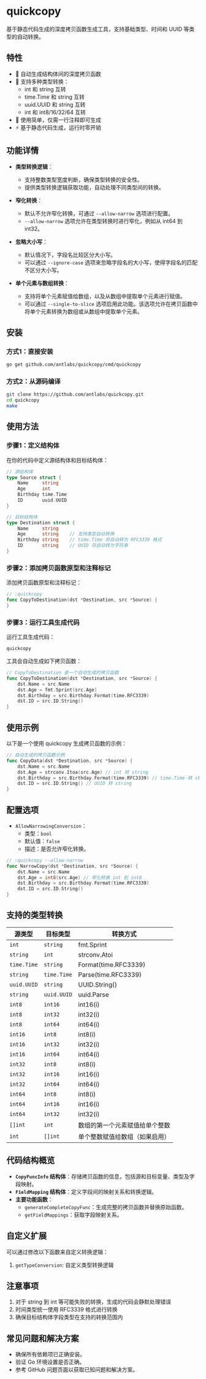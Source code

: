 # quickcopy

基于静态代码生成的深度拷贝函数生成工具，支持基础类型、时间和 UUID 等类型的自动转换。

## 特性

- 🚀 自动生成结构体间的深度拷贝函数
- 💪 支持多种类型转换：
  - int 和 string 互转
  - time.Time 和 string 互转
  - uuid.UUID 和 string 互转
  - int 和 int8/16/32/64 互转
- 🎯 使用简单，仅需一行注释即可生成
- ⚡ 基于静态代码生成，运行时零开销

## 功能详情

- **类型转换逻辑**：
  - 支持整数类型宽度判断，确保类型转换的安全性。
  - 提供类型转换逻辑获取功能，自动处理不同类型间的转换。

- **窄化转换**：
  - 默认不允许窄化转换，可通过 `--allow-narrow` 选项进行配置。
  - `--allow-narrow` 选项允许在类型转换时进行窄化，例如从 int64 到 int32。

- **忽略大小写**：
  - 默认情况下，字段名比较区分大小写。
  - 可以通过 `--ignore-case` 选项来忽略字段名的大小写，使得字段名的匹配不区分大小写。

- **单个元素与数组转换**：
  - 支持将单个元素赋值给数组，以及从数组中提取单个元素进行赋值。
  - 可以通过 `--single-to-slice` 选项启用此功能。该选项允许在拷贝函数中将单个元素转换为数组或从数组中提取单个元素。

## 安装

### 方式1：直接安装

```bash
go get github.com/antlabs/quickcopy/cmd/quickcopy
```

### 方式2：从源码编译

```bash
git clone https://github.com/antlabs/quickcopy.git
cd quickcopy
make
```

## 使用方法

### 步骤1：定义结构体

在你的代码中定义源结构体和目标结构体：

```go
// 源结构体
type Source struct {
    Name     string
    Age      int
    Birthday time.Time
    ID       uuid.UUID
}

// 目标结构体
type Destination struct {
    Name     string
    Age      string    // 支持类型自动转换
    Birthday string    // time.Time 将自动转为 RFC3339 格式
    ID       string    // UUID 将自动转为字符串
}
```

### 步骤2：添加拷贝函数原型和注释标记

添加拷贝函数原型和注释标记：

```go
// :quickcopy
func CopyToDestination(dst *Destination, src *Source) {
}
```

### 步骤3：运行工具生成代码

运行工具生成代码：

```bash
quickcopy
```

工具会自动生成如下拷贝函数：

```go
// CopyToDestination 是一个自动生成的拷贝函数
func CopyToDestination(dst *Destination, src *Source) {
    dst.Name = src.Name
    dst.Age = fmt.Sprint(src.Age)
    dst.Birthday = src.Birthday.Format(time.RFC3339)
    dst.ID = src.ID.String()
}
```

## 使用示例

以下是一个使用 quickcopy 生成拷贝函数的示例：

```go
// 自动生成的拷贝函数示例
func CopyData(dst *Destination, src *Source) {
    dst.Name = src.Name
    dst.Age = strconv.Itoa(src.Age) // int 转 string
    dst.Birthday = src.Birthday.Format(time.RFC3339) // time.Time 转 string
    dst.ID = src.ID.String() // UUID 转 string
}
```

## 配置选项

- `AllowNarrowingConversion`：
  - 类型：`bool`
  - 默认值：`false`
  - 描述：是否允许窄化转换。

```go
// :quickcopy --allow-narrow
func NarrowCopy(dst *Destination, src *Source) {
    dst.Name = src.Name
    dst.Age = int8(src.Age) // 窄化转换 int 到 int8
    dst.Birthday = src.Birthday.Format(time.RFC3339)
    dst.ID = src.ID.String()
}
```

## 支持的类型转换

| 源类型 | 目标类型 | 转换方式 |
|--------|----------|----------|
| `int`          | `string`       | fmt.Sprint                        |
| `string`       | `int`          | strconv.Atoi                     |
| `time.Time`    | `string`       | Format(time.RFC3339)             |
| `string`       | `time.Time`    | Parse(time.RFC3339)              |
| `uuid.UUID`    | `string`       | UUID.String()                   |
| `string`       | `uuid.UUID`    | uuid.Parse                      |
| `int8`         | `int16`        | int16(i)                        |
| `int8`         | `int32`        | int32(i)                        |
| `int8`         | `int64`        | int64(i)                        |
| `int16`        | `int8`         | int8(i)                         |
| `int16`        | `int32`        | int32(i)                        |
| `int16`        | `int64`        | int64(i)                        |
| `int32`        | `int8`         | int8(i)                         |
| `int32`        | `int16`        | int16(i)                        |
| `int32`        | `int64`        | int64(i)                        |
| `int64`        | `int8`         | int8(i)                         |
| `int64`        | `int16`        | int16(i)                        |
| `int64`        | `int32`        | int32(i)                        |
| `[]int`        | `int`          | 数组的第一个元素赋值给单个整数     |
| `int`          | `[]int`        | 单个整数赋值给数组（如果启用）     |

## 代码结构概览

- **`CopyFuncInfo` 结构体**：存储拷贝函数的信息，包括源和目标变量、类型及字段映射。
- **`FieldMapping` 结构体**：定义字段间的映射关系和转换逻辑。
- **主要功能函数**：
  - `generateCompleteCopyFunc`：生成完整的拷贝函数并替换原始函数。
  - `getFieldMappings`：获取字段映射关系。

## 自定义扩展

可以通过修改以下函数来自定义转换逻辑：

1. `getTypeConversion`: 自定义类型转换逻辑

## 注意事项

1. 对于 string 到 int 等可能失败的转换，生成的代码会静默处理错误
2. 时间类型统一使用 RFC3339 格式进行转换
3. 确保目标结构体字段类型在支持的转换范围内

## 常见问题和解决方案

- 确保所有依赖项已正确安装。
- 验证 Go 环境设置是否正确。
- 参考 GitHub 问题页面以获取已知问题和解决方案。